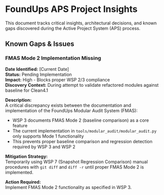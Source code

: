 # FoundUps APS Project Insights

This document tracks critical insights, architectural decisions, and known gaps discovered during the Active Project System (APS) process.

## Known Gaps & Issues

### FMAS Mode 2 Implementation Missing

**Date Identified:** [Current Date]  
**Status:** Pending Implementation  
**Impact:** High - Blocks proper WSP 2/3 compliance  
**Discovery Context:** During attempt to validate refactored modules against baseline for Clean4.1  

**Description:**  
A critical discrepancy exists between the documentation and implementation of the FoundUps Modular Audit System (FMAS):
- WSP 3 documents FMAS Mode 2 (baseline comparison) as a core feature
- The current implementation in `tools/modular_audit/modular_audit.py` only supports Mode 1 functionality
- This prevents proper baseline comparison and regression detection required by WSP 3 and WSP 2

**Mitigation Strategy:**  
Temporarily using WSP 7 (Snapshot Regression Comparison) manual procedures with `git diff` and `diff -r` until proper FMAS Mode 2 is implemented.

**Action Required:**  
Implement FMAS Mode 2 functionality as specified in WSP 3. 